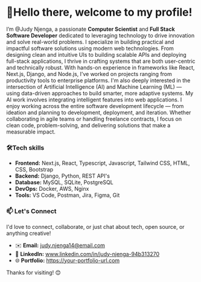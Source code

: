 # 👋Hello there, welcome to my profile!
I’m @Judy Njenga, a passionate **Computer Scientist** and **Full Stack Software Developer** dedicated to leveraging technology to drive innovation and solve real-world problems. I specialize in building practical and impactful software solutions using modern web technologies. From designing clean and intuitive UIs to building scalable APIs and deploying full-stack applications, I thrive in crafting systems that are both user-centric and technically robust.
With hands-on experience in frameworks like React, Next.js, Django, and Node.js, I’ve worked on projects ranging from productivity tools to enterprise platforms. I'm also deeply interested in the intersection of Artificial Intelligence (AI) and Machine Learning (ML) — using data-driven approaches to build smarter, more adaptive systems. My AI work involves integrating intelligent features into web applications.
I enjoy working across the entire software development lifecycle — from ideation and planning to development, deployment, and iteration. Whether collaborating in agile teams or handling freelance contracts, I focus on clean code, problem-solving, and delivering solutions that make a measurable impact.

### 🛠️Tech skills
- **Frontend:** Next.js, React, Typescript, Javascript, Tailwind CSS, HTML, CSS, Bootstrap
- **Backend:** Django, Python, REST API's
- **Database:** MySQL, SQLite, PostgreSQL
- **DevOps:** Docker, AWS, Nginx
- **Tools:** VS Code, Postman, Jira, Figma, Git

### 📫 Let's Connect
I'd love to connect, collaborate, or just chat about tech, open source, or anything creative!

- ✉️ **Email:** [judy.njenga14@email.com](mailto:judy.njenga@email.com)
- 💼 **LinkedIn:** www.linkedin.com/in/judy-njenga-94b313270
- 🌐 **Portfolio:** https://your-portfolio-url.com

Thanks for visiting! 😊


    

